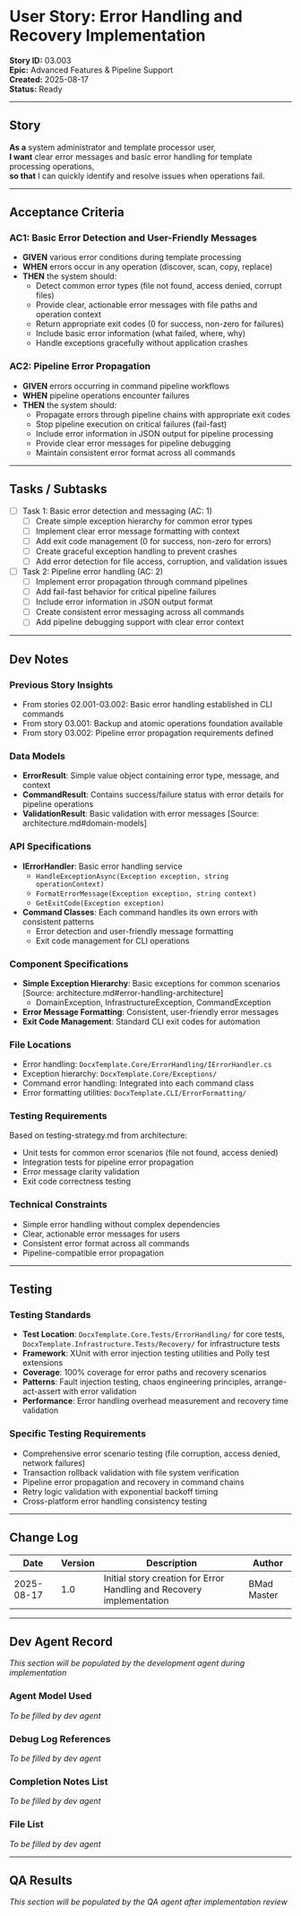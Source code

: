 # User Story: Error Handling and Recovery Implementation

**Story ID:** 03.003  
**Epic:** Advanced Features & Pipeline Support  
**Created:** 2025-08-17  
**Status:** Ready

---

## Story

**As a** system administrator and template processor user,  
**I want** clear error messages and basic error handling for template processing operations,  
**so that** I can quickly identify and resolve issues when operations fail.

---

## Acceptance Criteria

### AC1: Basic Error Detection and User-Friendly Messages
- **GIVEN** various error conditions during template processing
- **WHEN** errors occur in any operation (discover, scan, copy, replace)
- **THEN** the system should:
  - Detect common error types (file not found, access denied, corrupt files)
  - Provide clear, actionable error messages with file paths and operation context
  - Return appropriate exit codes (0 for success, non-zero for failures)
  - Include basic error information (what failed, where, why)
  - Handle exceptions gracefully without application crashes

### AC2: Pipeline Error Propagation
- **GIVEN** errors occurring in command pipeline workflows
- **WHEN** pipeline operations encounter failures
- **THEN** the system should:
  - Propagate errors through pipeline chains with appropriate exit codes
  - Stop pipeline execution on critical failures (fail-fast)
  - Include error information in JSON output for pipeline processing
  - Provide clear error messages for pipeline debugging
  - Maintain consistent error format across all commands

---

## Tasks / Subtasks

- [ ] Task 1: Basic error detection and messaging (AC: 1)
  - [ ] Create simple exception hierarchy for common error types
  - [ ] Implement clear error message formatting with context
  - [ ] Add exit code management (0 for success, non-zero for errors)
  - [ ] Create graceful exception handling to prevent crashes
  - [ ] Add error detection for file access, corruption, and validation issues

- [ ] Task 2: Pipeline error handling (AC: 2)
  - [ ] Implement error propagation through command pipelines
  - [ ] Add fail-fast behavior for critical pipeline failures
  - [ ] Include error information in JSON output format
  - [ ] Create consistent error messaging across all commands
  - [ ] Add pipeline debugging support with clear error context

---

## Dev Notes

### Previous Story Insights
- From stories 02.001-03.002: Basic error handling established in CLI commands
- From story 03.001: Backup and atomic operations foundation available
- From story 03.002: Pipeline error propagation requirements defined

### Data Models
- **ErrorResult**: Simple value object containing error type, message, and context
- **CommandResult**: Contains success/failure status with error details for pipeline operations
- **ValidationResult**: Basic validation with error messages [Source: architecture.md#domain-models]

### API Specifications
- **IErrorHandler**: Basic error handling service
  - `HandleExceptionAsync(Exception exception, string operationContext)`
  - `FormatErrorMessage(Exception exception, string context)`
  - `GetExitCode(Exception exception)`
- **Command Classes**: Each command handles its own errors with consistent patterns
  - Error detection and user-friendly message formatting
  - Exit code management for CLI operations

### Component Specifications
- **Simple Exception Hierarchy**: Basic exceptions for common scenarios [Source: architecture.md#error-handling-architecture]
  - DomainException, InfrastructureException, CommandException
- **Error Message Formatting**: Consistent, user-friendly error messages
- **Exit Code Management**: Standard CLI exit codes for automation

### File Locations
- Error handling: `DocxTemplate.Core/ErrorHandling/IErrorHandler.cs`
- Exception hierarchy: `DocxTemplate.Core/Exceptions/`
- Command error handling: Integrated into each command class
- Error formatting utilities: `DocxTemplate.CLI/ErrorFormatting/`

### Testing Requirements
Based on testing-strategy.md from architecture:
- Unit tests for common error scenarios (file not found, access denied)
- Integration tests for pipeline error propagation
- Error message clarity validation
- Exit code correctness testing

### Technical Constraints
- Simple error handling without complex dependencies
- Clear, actionable error messages for users
- Consistent error format across all commands
- Pipeline-compatible error propagation

---

## Testing

### Testing Standards
- **Test Location**: `DocxTemplate.Core.Tests/ErrorHandling/` for core tests, `DocxTemplate.Infrastructure.Tests/Recovery/` for infrastructure tests
- **Framework**: XUnit with error injection testing utilities and Polly test extensions
- **Coverage**: 100% coverage for error paths and recovery scenarios
- **Patterns**: Fault injection testing, chaos engineering principles, arrange-act-assert with error validation
- **Performance**: Error handling overhead measurement and recovery time validation

### Specific Testing Requirements
- Comprehensive error scenario testing (file corruption, access denied, network failures)
- Transaction rollback validation with file system verification
- Pipeline error propagation and recovery in command chains
- Retry logic validation with exponential backoff timing
- Cross-platform error handling consistency testing

---

## Change Log

| Date | Version | Description | Author |
|------|---------|-------------|---------|
| 2025-08-17 | 1.0 | Initial story creation for Error Handling and Recovery implementation | BMad Master |

---

## Dev Agent Record

*This section will be populated by the development agent during implementation*

### Agent Model Used
*To be filled by dev agent*

### Debug Log References
*To be filled by dev agent*

### Completion Notes List
*To be filled by dev agent*

### File List
*To be filled by dev agent*

---

## QA Results

*This section will be populated by the QA agent after implementation review*